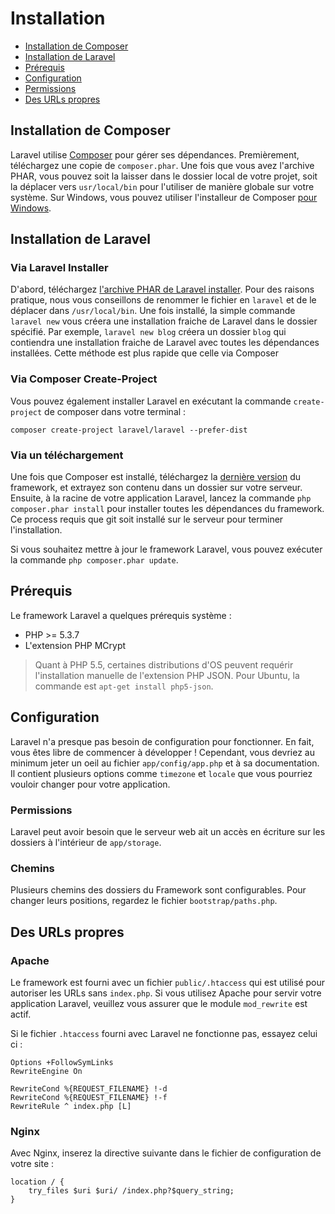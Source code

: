 # Installation

- [Installation de Composer](#install-composer)
- [Installation de Laravel](#install-laravel)
- [Prérequis](#server-requirements)
- [Configuration](#configuration)
- [Permissions](#permissions)
- [Des URLs propres](#pretty-urls)

<a name="install-composer"></a>
## Installation de Composer

Laravel utilise [Composer](http://getcomposer.org) pour gérer ses dépendances. Premièrement, téléchargez une copie de `composer.phar`. Une fois que vous avez l'archive PHAR, vous pouvez soit la laisser dans le dossier local de votre projet, soit la déplacer vers `usr/local/bin` pour l'utiliser de manière globale sur votre système. Sur Windows, vous pouvez utiliser l'installeur de Composer [pour Windows](https://getcomposer.org/Composer-Setup.exe).

<a name="install-laravel"></a>
## Installation de Laravel

### Via Laravel Installer

D'abord, téléchargez [l'archive PHAR de Laravel installer](http://laravel.com/laravel.phar). Pour des raisons pratique, nous vous conseillons de renommer le fichier en `laravel` et de le déplacer dans `/usr/local/bin`. Une fois installé, la simple commande `laravel new` vous créera une installation fraiche de Laravel dans le dossier spécifié. Par exemple, `laravel new blog` créera un dossier `blog` qui contiendra une installation fraiche de Laravel avec toutes les dépendances installées. Cette méthode est plus rapide que celle via Composer

### Via Composer Create-Project

Vous pouvez également installer Laravel en exécutant la commande `create-project` de composer dans votre terminal :

    composer create-project laravel/laravel --prefer-dist

### Via un téléchargement

Une fois que Composer est installé, téléchargez la [dernière version](https://github.com/laravel/laravel/archive/master.zip) du framework, et extrayez son contenu dans un dossier sur votre serveur. Ensuite, à la racine de votre application Laravel, lancez la commande `php composer.phar install` pour installer toutes les dépendances du framework. Ce process requis que git soit installé sur le serveur pour terminer l'installation.

Si vous souhaitez mettre à jour le framework Laravel, vous pouvez exécuter la commande `php composer.phar update`.

<a name="server-requirements"></a>
## Prérequis

Le framework Laravel a quelques prérequis système :

- PHP >= 5.3.7
- L'extension PHP MCrypt

 > Quant à PHP 5.5, certaines distributions d'OS peuvent requérir l'installation manuelle de l'extension PHP JSON. Pour Ubuntu, la commande est `apt-get install php5-json`.

<a name="configuration"></a>
## Configuration

Laravel n'a presque pas besoin de configuration pour fonctionner. En fait, vous êtes libre de commencer à développer ! Cependant, vous devriez au minimum jeter un oeil au fichier `app/config/app.php` et à sa documentation. Il contient plusieurs options comme `timezone` et `locale` que vous pourriez vouloir changer pour votre application.

<a name="permissions"></a>
### Permissions

Laravel peut avoir besoin que le serveur web ait un accès en écriture sur les dossiers à l'intérieur de `app/storage`.

<a name="paths"></a>
### Chemins

Plusieurs chemins des dossiers du Framework sont configurables. Pour changer leurs positions, regardez le fichier `bootstrap/paths.php`.

<a name="pretty-urls"></a>
## Des URLs propres

### Apache

Le framework est fourni avec un fichier `public/.htaccess` qui est utilisé pour autoriser les URLs sans `index.php`. Si vous utilisez Apache pour servir votre application Laravel, veuillez vous assurer que le module `mod_rewrite` est actif.

Si le fichier `.htaccess` fourni avec Laravel ne fonctionne pas, essayez celui ci :

    Options +FollowSymLinks
    RewriteEngine On

    RewriteCond %{REQUEST_FILENAME} !-d
    RewriteCond %{REQUEST_FILENAME} !-f
    RewriteRule ^ index.php [L]

### Nginx

Avec Nginx, inserez la directive suivante dans le fichier de configuration de votre site :

    location / {
        try_files $uri $uri/ /index.php?$query_string;
    }

